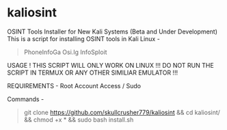 # kaliosint
OSINT Tools Installer for New Kali Systems (Beta and Under Development)
This is a script for installing OSINT tools in Kali Linux -
> PhoneInfoGa
> Osi.Ig
> InfoSploit

USAGE !
THIS SCRIPT WILL ONLY WORK ON LINUX !!!
DO NOT RUN THE SCRIPT IN TERMUX OR ANY OTHER SIMILIAR EMULATOR !!!

REQUIREMENTS - 
Root Account Access / Sudo

Commands - 
> git clone https://github.com/skullcrusher779/kaliosint && cd kaliosint/ && chmod +x * && sudo bash install.sh

